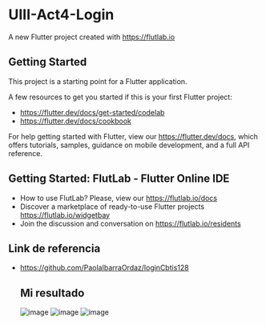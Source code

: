 # UIII-Act4-Login

A new Flutter project created with https://flutlab.io

## Getting Started

This project is a starting point for a Flutter application.

A few resources to get you started if this is your first Flutter project:

- https://flutter.dev/docs/get-started/codelab
- https://flutter.dev/docs/cookbook

For help getting started with Flutter, view our
https://flutter.dev/docs, which offers tutorials,
samples, guidance on mobile development, and a full API reference.

## Getting Started: FlutLab - Flutter Online IDE

- How to use FlutLab? Please, view our https://flutlab.io/docs
- Discover a marketplace of ready-to-use Flutter projects https://flutlab.io/widgetbay
- Join the discussion and conversation on https://flutlab.io/residents

## Link de referencia 

- https://github.com/PaolaIbarraOrdaz/loginCbtis128

  ## Mi resultado

  ![image](https://github.com/MendozaSS128/UIII-Act4-Login/assets/143743763/e5da16c1-bde2-43a7-a990-eefa08b6fad8) ![image](https://github.com/MendozaSS128/UIII-Act4-Login/assets/143743763/3e2609dd-5508-4fb8-ab6d-933646fdf14f)
![image](https://github.com/MendozaSS128/UIII-Act4-Login/assets/143743763/4380b4be-3cce-43b0-bf30-7dc95c6f22d2)


